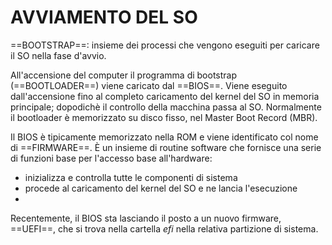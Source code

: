 # AVVIAMENTO DEL SO
==BOOTSTRAP==: insieme dei processi che vengono eseguiti per caricare il SO nella fase d'avvio.

All'accensione del computer il programma di bootstrap (==BOOTLOADER==) viene caricato dal ==BIOS==. Viene eseguito dall'accensione fino al completo caricamento del kernel del SO in memoria principale; dopodichè il controllo della macchina passa al SO. Normalmente il bootloader è memorizzato su disco fisso, nel Master Boot Record (MBR).

Il BIOS è tipicamente memorizzato nella ROM e viene identificato col nome di ==FIRMWARE==. È un insieme di routine software che fornisce una serie di funzioni base per l'accesso base all'hardware:
- inizializza e controlla tutte le componenti di sistema
- procede al caricamento del kernel del SO e ne lancia l'esecuzione
- 
Recentemente, il BIOS sta lasciando il posto a un nuovo firmware, ==UEFI==, che si trova nella cartella _efi_ nella relativa partizione di sistema.
